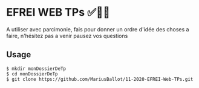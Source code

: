 # EFREI WEB TPs ✅👨‍💻
A utiliser avec parcimonie, fais pour donner un ordre d'idée des choses a faire, n'hésitez pas a venir pausez vos questions

## Usage
```
$ mkdir monDossierDeTp
$ cd monDossierDeTp
$ git clone https://github.com/MariusBallot/11-2020-EFREI-Web-TPs.git
```